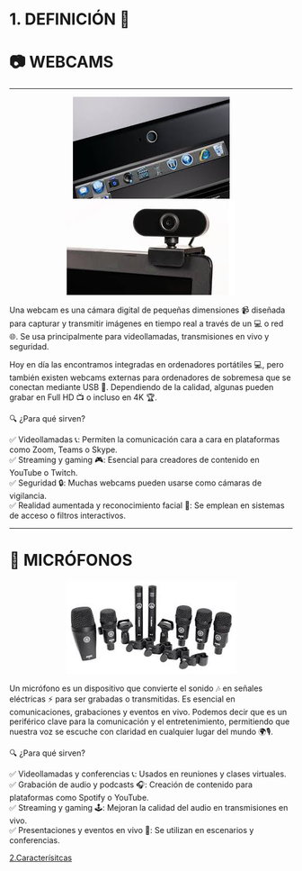 # 1. DEFINICIÓN 📖

# 📷 WEBCAMS
---

<p align="center">
  <img src="/img/webcam.jpeg" alt="![webcam](/img/webcam.jpeg)" />
  <img src="/img/webcam1.jpeg" alt="![webcam1](/img/webcam1.jpeg)" />
</p>  

Una webcam es una cámara digital de pequeñas dimensiones 📹 diseñada para capturar y transmitir imágenes en tiempo real a través de un  💻 o red 🌐. Se usa principalmente para videollamadas, transmisiones en vivo y seguridad.

Hoy en día las encontramos integradas en ordenadores portátiles 💻, pero también existen webcams externas para ordenadores de sobremesa que se conectan mediante USB 🔌. Dependiendo de la calidad, algunas pueden grabar en Full HD 📺 o incluso en 4K 🏆.

🔍 ¿Para qué sirven?

✅ Videollamadas 📞: Permiten la comunicación cara a cara en plataformas como Zoom, Teams o Skype.  
✅ Streaming y gaming 🎮: Esencial para creadores de contenido en YouTube o Twitch.  
✅ Seguridad 🔒: Muchas webcams pueden usarse como cámaras de vigilancia.  
✅ Realidad aumentada y reconocimiento facial 🤖: Se emplean en sistemas de acceso o filtros interactivos.  

---

# 🎤 MICRÓFONOS

<p align="center">
  <img src="/img/microfono.jpeg" alt="![microfono](/img/microfono.jpeg)" />
</p>  

Un micrófono es un dispositivo que convierte el sonido 🎶 en señales eléctricas ⚡ para ser grabadas o transmitidas. Es esencial en comunicaciones, grabaciones y eventos en vivo. Podemos decir que es un periférico clave para la comunicación y el entretenimiento, permitiendo que nuestra voz se escuche con claridad en cualquier lugar del mundo 🌍🎙️.



🔍 ¿Para qué sirven?
 
✅ Videollamadas y conferencias 📞: Usados en reuniones y clases virtuales.  
✅ Grabación de audio y podcasts 🎧: Creación de contenido para plataformas como Spotify o YouTube.  
✅ Streaming y gaming 🕹️: Mejoran la calidad del audio en transmisiones en vivo.  
✅ Presentaciones y eventos en vivo 🎤: Se utilizan en escenarios y conferencias.  

[2.Caracterísitcas](2.Caracteristicas.md)

